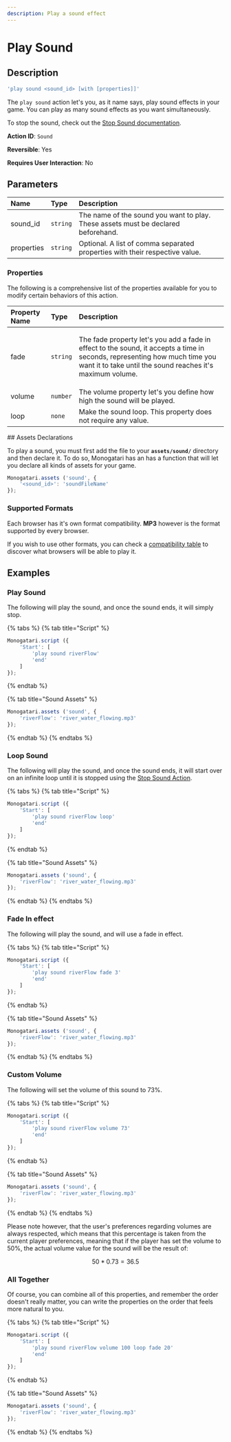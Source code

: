 ```yaml
---
description: Play a sound effect
---
```


# Play Sound

## Description

```javascript
'play sound <sound_id> [with [properties]]'
```

The `play sound` action let's you, as it name says, play sound effects in your game. You can play as many sound effects as you want simultaneously.

To stop the sound, check out the [Stop Sound documentation](stop-sound.md).

**Action ID**: `Sound`

**Reversible**: Yes

**Requires User Interaction**: No

## Parameters

| Name | Type | Description |
| :--- | :--- | :--- |
| sound\_id | `string` | The name of the sound you want to play. These assets must be declared beforehand. |
| properties | `string` | Optional. A list of comma separated properties with their respective value. |

### Properties

The following is a comprehensive list of the properties available for you to modify certain behaviors of this action.

<table>
  <thead>
    <tr>
      <th style="text-align:left">Property Name</th>
      <th style="text-align:left">Type</th>
      <th style="text-align:left">Description</th>
    </tr>
  </thead>
  <tbody>
    <tr>
      <td style="text-align:left">fade</td>
      <td style="text-align:left"><code>string</code>
      </td>
      <td style="text-align:left">
        <p>The fade property let&apos;s you add a fade in effect to the sound, it
          accepts a time in seconds, representing how much time you want it to take
          until the sound reaches it&apos;s maximum volume.</p>
        <p></p>
      </td>
    </tr>
    <tr>
      <td style="text-align:left">volume</td>
      <td style="text-align:left"><code>number</code>
      </td>
      <td style="text-align:left">The volume property let&apos;s you define how high the sound will be played.</td>
    </tr>
    <tr>
      <td style="text-align:left">loop</td>
      <td style="text-align:left"><code>none</code>
      </td>
      <td style="text-align:left">Make the sound loop. This property does not require any value.</td>
    </tr>
  </tbody>
</table>## Assets Declarations

To play a sound, you must first add the file to your **`assets/sound/`** directory and then declare it. To do so, Monogatari has an  has a function that will let you declare all kinds of assets for your game.

```javascript
Monogatari.assets ('sound', {
    '<sound_id>': 'soundFileName'
});
```

### Supported Formats

Each browser has it's own format compatibility. **MP3** however is the format supported by every browser. 

If you wish to use other formats, you can check a [compatibility table](https://developer.mozilla.org/en-US/docs/Web/HTML/Supported_media_formats#Browser_compatibility) to discover what browsers will be able to play it.

## Examples

### Play Sound

The following will play the sound, and once the sound ends, it will simply stop.

{% tabs %}
{% tab title="Script" %}
```javascript
Monogatari.script ({
    'Start': [
        'play sound riverFlow'
        'end'
    ]
});
```
{% endtab %}

{% tab title="Sound Assets" %}
```javascript
Monogatari.assets ('sound', {
    'riverFlow': 'river_water_flowing.mp3'
});
```
{% endtab %}
{% endtabs %}

### Loop Sound

The following will play the sound, and once the sound ends, it will start over on an infinite loop until it is stopped using the [Stop Sound Action](stop-sound.md).

{% tabs %}
{% tab title="Script" %}
```javascript
Monogatari.script ({
    'Start': [
        'play sound riverFlow loop'
        'end'
    ]
});
```
{% endtab %}

{% tab title="Sound Assets" %}
```javascript
Monogatari.assets ('sound', {
    'riverFlow': 'river_water_flowing.mp3'
});
```
{% endtab %}
{% endtabs %}

### Fade In effect

The following will play the sound, and will use a fade in effect.

{% tabs %}
{% tab title="Script" %}
```javascript
Monogatari.script ({
    'Start': [
        'play sound riverFlow fade 3'
        'end'
    ]
});
```
{% endtab %}

{% tab title="Sound Assets" %}
```javascript
Monogatari.assets ('sound', {
    'riverFlow': 'river_water_flowing.mp3'
});
```
{% endtab %}
{% endtabs %}

### Custom Volume

The following will set the volume of this sound to 73%. 

{% tabs %}
{% tab title="Script" %}
```javascript
Monogatari.script ({
    'Start': [
        'play sound riverFlow volume 73'
        'end'
    ]
});
```
{% endtab %}

{% tab title="Sound Assets" %}
```javascript
Monogatari.assets ('sound', {
    'riverFlow': 'river_water_flowing.mp3'
});
```
{% endtab %}
{% endtabs %}

Please note however, that the user's preferences regarding volumes are always respected, which means that this percentage is taken from the current player preferences, meaning that if the player has set the volume to 50%, the actual volume value for the sound will be the result of:

$$
50 * 0.73 = 36.5%
$$

### All Together

Of course, you can combine all of this properties, and remember the order doesn't really matter, you can write the properties on the order that feels more natural to you.

{% tabs %}
{% tab title="Script" %}
```javascript
Monogatari.script ({
    'Start': [
        'play sound riverFlow volume 100 loop fade 20'
        'end'
    ]
});
```
{% endtab %}

{% tab title="Sound Assets" %}
```javascript
Monogatari.assets ('sound', {
    'riverFlow': 'river_water_flowing.mp3'
});
```
{% endtab %}
{% endtabs %}


